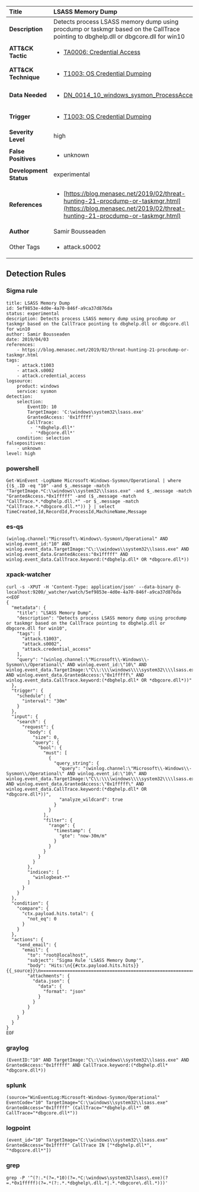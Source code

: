 | Title                    | LSASS Memory Dump       |
|:-------------------------|:------------------|
| **Description**          | Detects process LSASS memory dump using procdump or taskmgr based on the CallTrace pointing to dbghelp.dll or dbgcore.dll for win10 |
| **ATT&amp;CK Tactic**    |  <ul><li>[TA0006: Credential Access](https://attack.mitre.org/tactics/TA0006)</li></ul>  |
| **ATT&amp;CK Technique** | <ul><li>[T1003: OS Credential Dumping](https://attack.mitre.org/techniques/T1003)</li></ul>  |
| **Data Needed**          | <ul><li>[DN_0014_10_windows_sysmon_ProcessAccess](../Data_Needed/DN_0014_10_windows_sysmon_ProcessAccess.md)</li></ul>  |
| **Trigger**              | <ul><li>[T1003: OS Credential Dumping](../Triggers/T1003.md)</li></ul>  |
| **Severity Level**       | high |
| **False Positives**      | <ul><li>unknown</li></ul>  |
| **Development Status**   | experimental |
| **References**           | <ul><li>[https://blog.menasec.net/2019/02/threat-hunting-21-procdump-or-taskmgr.html](https://blog.menasec.net/2019/02/threat-hunting-21-procdump-or-taskmgr.html)</li></ul>  |
| **Author**               | Samir Bousseaden |
| Other Tags           | <ul><li>attack.s0002</li></ul> | 

## Detection Rules

### Sigma rule

```
title: LSASS Memory Dump
id: 5ef9853e-4d0e-4a70-846f-a9ca37d876da
status: experimental
description: Detects process LSASS memory dump using procdump or taskmgr based on the CallTrace pointing to dbghelp.dll or dbgcore.dll for win10
author: Samir Bousseaden
date: 2019/04/03
references:
    - https://blog.menasec.net/2019/02/threat-hunting-21-procdump-or-taskmgr.html
tags:
    - attack.t1003
    - attack.s0002
    - attack.credential_access
logsource:
    product: windows
    service: sysmon
detection:
    selection:
        EventID: 10
        TargetImage: 'C:\windows\system32\lsass.exe'
        GrantedAccess: '0x1fffff'
        CallTrace:
         - '*dbghelp.dll*'
         - '*dbgcore.dll*'
    condition: selection
falsepositives:
    - unknown
level: high

```





### powershell
    
```
Get-WinEvent -LogName Microsoft-Windows-Sysmon/Operational | where {($_.ID -eq "10" -and $_.message -match "TargetImage.*C:\\windows\\system32\\lsass.exe" -and $_.message -match "GrantedAccess.*0x1fffff" -and ($_.message -match "CallTrace.*.*dbghelp.dll.*" -or $_.message -match "CallTrace.*.*dbgcore.dll.*")) } | select TimeCreated,Id,RecordId,ProcessId,MachineName,Message
```


### es-qs
    
```
(winlog.channel:"Microsoft\-Windows\-Sysmon\/Operational" AND winlog.event_id:"10" AND winlog.event_data.TargetImage:"C\:\\windows\\system32\\lsass.exe" AND winlog.event_data.GrantedAccess:"0x1fffff" AND winlog.event_data.CallTrace.keyword:(*dbghelp.dll* OR *dbgcore.dll*))
```


### xpack-watcher
    
```
curl -s -XPUT -H 'Content-Type: application/json' --data-binary @- localhost:9200/_watcher/watch/5ef9853e-4d0e-4a70-846f-a9ca37d876da <<EOF
{
  "metadata": {
    "title": "LSASS Memory Dump",
    "description": "Detects process LSASS memory dump using procdump or taskmgr based on the CallTrace pointing to dbghelp.dll or dbgcore.dll for win10",
    "tags": [
      "attack.t1003",
      "attack.s0002",
      "attack.credential_access"
    ],
    "query": "(winlog.channel:\"Microsoft\\-Windows\\-Sysmon\\/Operational\" AND winlog.event_id:\"10\" AND winlog.event_data.TargetImage:\"C\\:\\\\windows\\\\system32\\\\lsass.exe\" AND winlog.event_data.GrantedAccess:\"0x1fffff\" AND winlog.event_data.CallTrace.keyword:(*dbghelp.dll* OR *dbgcore.dll*))"
  },
  "trigger": {
    "schedule": {
      "interval": "30m"
    }
  },
  "input": {
    "search": {
      "request": {
        "body": {
          "size": 0,
          "query": {
            "bool": {
              "must": [
                {
                  "query_string": {
                    "query": "(winlog.channel:\"Microsoft\\-Windows\\-Sysmon\\/Operational\" AND winlog.event_id:\"10\" AND winlog.event_data.TargetImage:\"C\\:\\\\windows\\\\system32\\\\lsass.exe\" AND winlog.event_data.GrantedAccess:\"0x1fffff\" AND winlog.event_data.CallTrace.keyword:(*dbghelp.dll* OR *dbgcore.dll*))",
                    "analyze_wildcard": true
                  }
                }
              ],
              "filter": {
                "range": {
                  "timestamp": {
                    "gte": "now-30m/m"
                  }
                }
              }
            }
          }
        },
        "indices": [
          "winlogbeat-*"
        ]
      }
    }
  },
  "condition": {
    "compare": {
      "ctx.payload.hits.total": {
        "not_eq": 0
      }
    }
  },
  "actions": {
    "send_email": {
      "email": {
        "to": "root@localhost",
        "subject": "Sigma Rule 'LSASS Memory Dump'",
        "body": "Hits:\n{{#ctx.payload.hits.hits}}{{_source}}\n================================================================================\n{{/ctx.payload.hits.hits}}",
        "attachments": {
          "data.json": {
            "data": {
              "format": "json"
            }
          }
        }
      }
    }
  }
}
EOF

```


### graylog
    
```
(EventID:"10" AND TargetImage:"C\:\\windows\\system32\\lsass.exe" AND GrantedAccess:"0x1fffff" AND CallTrace.keyword:(*dbghelp.dll* *dbgcore.dll*))
```


### splunk
    
```
(source="WinEventLog:Microsoft-Windows-Sysmon/Operational" EventCode="10" TargetImage="C:\\windows\\system32\\lsass.exe" GrantedAccess="0x1fffff" (CallTrace="*dbghelp.dll*" OR CallTrace="*dbgcore.dll*"))
```


### logpoint
    
```
(event_id="10" TargetImage="C:\\windows\\system32\\lsass.exe" GrantedAccess="0x1fffff" CallTrace IN ["*dbghelp.dll*", "*dbgcore.dll*"])
```


### grep
    
```
grep -P '^(?:.*(?=.*10)(?=.*C:\windows\system32\lsass\.exe)(?=.*0x1fffff)(?=.*(?:.*.*dbghelp\.dll.*|.*.*dbgcore\.dll.*)))'
```



